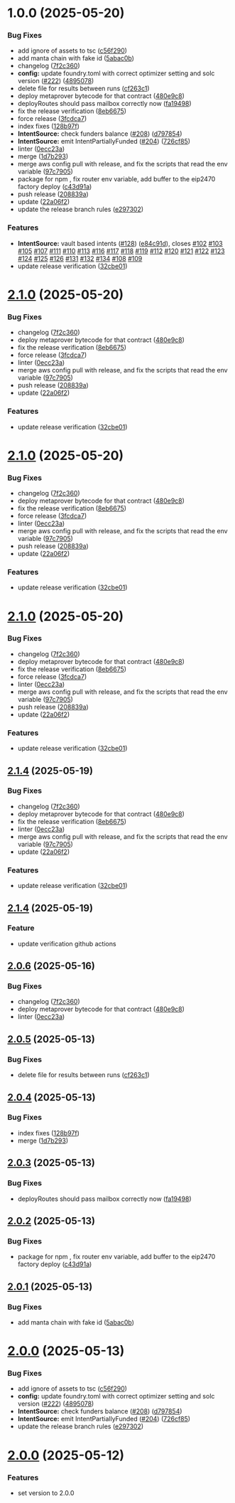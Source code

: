 # 1.0.0 (2025-05-20)


### Bug Fixes

* add ignore of assets to tsc ([c56f290](https://github.com/eco/eco-routes/commit/c56f290d40c982ac73db7e3ab52983acae484d45))
* add manta chain with fake id ([5abac0b](https://github.com/eco/eco-routes/commit/5abac0b6be5303d141e0d9a254fb3c2977774901))
* changelog ([7f2c360](https://github.com/eco/eco-routes/commit/7f2c360a8e945325459d4b981fd8cdb5ba813573))
* **config:** update foundry.toml with correct optimizer setting and solc version ([#222](https://github.com/eco/eco-routes/issues/222)) ([4895078](https://github.com/eco/eco-routes/commit/48950783fe5afa632ab790a0f66ed061e569c416))
* delete file for results between runs ([cf263c1](https://github.com/eco/eco-routes/commit/cf263c155dade5a6017dcde815f6cf0de47d0140))
* deploy metaprover bytecode for that contract ([480e9c8](https://github.com/eco/eco-routes/commit/480e9c8951e3f63bb8fe6d37252c825edf78e625))
* deployRoutes should pass mailbox correctly now ([fa19498](https://github.com/eco/eco-routes/commit/fa19498132c54159237a8a690db43b639eb2f1d7))
* fix the release verification ([8eb6675](https://github.com/eco/eco-routes/commit/8eb6675f1a5c6681ad27d469a4125268c5e75e21))
* force release ([3fcdca7](https://github.com/eco/eco-routes/commit/3fcdca79e54c4efecd0963a9a54fde8cb8a89ccb))
* index fixes ([128b97f](https://github.com/eco/eco-routes/commit/128b97fa2aabbcd0279468f0f13bf1fe401cf519))
* **IntentSource:** check funders balance ([#208](https://github.com/eco/eco-routes/issues/208)) ([d797854](https://github.com/eco/eco-routes/commit/d79785448e6aa905c49d5c75252df3dd51daead4))
* **IntentSource:** emit IntentPartiallyFunded ([#204](https://github.com/eco/eco-routes/issues/204)) ([726cf85](https://github.com/eco/eco-routes/commit/726cf851c66a21770d05441768178f556a818eab))
* linter ([0ecc23a](https://github.com/eco/eco-routes/commit/0ecc23a54c8a490837c2ac69d5ed6dcc6d347097))
* merge ([1d7b293](https://github.com/eco/eco-routes/commit/1d7b293b25c0538500362f4967aae515c282e308))
* merge aws config pull with release, and fix the scripts that read the env variable ([97c7905](https://github.com/eco/eco-routes/commit/97c7905b7bb479a891836615affa59d01a338498))
* package for npm , fix router env variable, add buffer to the eip2470 factory deploy ([c43d91a](https://github.com/eco/eco-routes/commit/c43d91ac6359230c58a11fbcf8561e09eec4838e))
* push release ([208839a](https://github.com/eco/eco-routes/commit/208839adbb3f037bb64b2767ae461a294a380183))
* update ([22a06f2](https://github.com/eco/eco-routes/commit/22a06f213af67470694a8616c5b679305c6fc2fc))
* update the release branch rules ([e297302](https://github.com/eco/eco-routes/commit/e29730265af381425111a9045cf0bc976b997fb7))


### Features

* **IntentSource:** vault based intents ([#128](https://github.com/eco/eco-routes/issues/128)) ([e84c91d](https://github.com/eco/eco-routes/commit/e84c91d0f4f3dec91b088c45bc832968f6fedce0)), closes [#102](https://github.com/eco/eco-routes/issues/102) [#103](https://github.com/eco/eco-routes/issues/103) [#105](https://github.com/eco/eco-routes/issues/105) [#107](https://github.com/eco/eco-routes/issues/107) [#111](https://github.com/eco/eco-routes/issues/111) [#110](https://github.com/eco/eco-routes/issues/110) [#113](https://github.com/eco/eco-routes/issues/113) [#116](https://github.com/eco/eco-routes/issues/116) [#117](https://github.com/eco/eco-routes/issues/117) [#118](https://github.com/eco/eco-routes/issues/118) [#119](https://github.com/eco/eco-routes/issues/119) [#112](https://github.com/eco/eco-routes/issues/112) [#120](https://github.com/eco/eco-routes/issues/120) [#121](https://github.com/eco/eco-routes/issues/121) [#122](https://github.com/eco/eco-routes/issues/122) [#123](https://github.com/eco/eco-routes/issues/123) [#124](https://github.com/eco/eco-routes/issues/124) [#125](https://github.com/eco/eco-routes/issues/125) [#126](https://github.com/eco/eco-routes/issues/126) [#131](https://github.com/eco/eco-routes/issues/131) [#132](https://github.com/eco/eco-routes/issues/132) [#134](https://github.com/eco/eco-routes/issues/134) [#108](https://github.com/eco/eco-routes/issues/108) [#109](https://github.com/eco/eco-routes/issues/109)
* update release verification ([32cbe01](https://github.com/eco/eco-routes/commit/32cbe0186c451747958c016c6919cde92d5a5a89))

# [2.1.0](https://github.com/eco/eco-routes/compare/v2.0.5...v2.1.0) (2025-05-20)


### Bug Fixes

* changelog ([7f2c360](https://github.com/eco/eco-routes/commit/7f2c360a8e945325459d4b981fd8cdb5ba813573))
* deploy metaprover bytecode for that contract ([480e9c8](https://github.com/eco/eco-routes/commit/480e9c8951e3f63bb8fe6d37252c825edf78e625))
* fix the release verification ([8eb6675](https://github.com/eco/eco-routes/commit/8eb6675f1a5c6681ad27d469a4125268c5e75e21))
* force release ([3fcdca7](https://github.com/eco/eco-routes/commit/3fcdca79e54c4efecd0963a9a54fde8cb8a89ccb))
* linter ([0ecc23a](https://github.com/eco/eco-routes/commit/0ecc23a54c8a490837c2ac69d5ed6dcc6d347097))
* merge aws config pull with release, and fix the scripts that read the env variable ([97c7905](https://github.com/eco/eco-routes/commit/97c7905b7bb479a891836615affa59d01a338498))
* push release ([208839a](https://github.com/eco/eco-routes/commit/208839adbb3f037bb64b2767ae461a294a380183))
* update ([22a06f2](https://github.com/eco/eco-routes/commit/22a06f213af67470694a8616c5b679305c6fc2fc))


### Features

* update release verification ([32cbe01](https://github.com/eco/eco-routes/commit/32cbe0186c451747958c016c6919cde92d5a5a89))

# [2.1.0](https://github.com/eco/eco-routes/compare/v2.0.5...v2.1.0) (2025-05-20)


### Bug Fixes

* changelog ([7f2c360](https://github.com/eco/eco-routes/commit/7f2c360a8e945325459d4b981fd8cdb5ba813573))
* deploy metaprover bytecode for that contract ([480e9c8](https://github.com/eco/eco-routes/commit/480e9c8951e3f63bb8fe6d37252c825edf78e625))
* fix the release verification ([8eb6675](https://github.com/eco/eco-routes/commit/8eb6675f1a5c6681ad27d469a4125268c5e75e21))
* force release ([3fcdca7](https://github.com/eco/eco-routes/commit/3fcdca79e54c4efecd0963a9a54fde8cb8a89ccb))
* linter ([0ecc23a](https://github.com/eco/eco-routes/commit/0ecc23a54c8a490837c2ac69d5ed6dcc6d347097))
* merge aws config pull with release, and fix the scripts that read the env variable ([97c7905](https://github.com/eco/eco-routes/commit/97c7905b7bb479a891836615affa59d01a338498))
* push release ([208839a](https://github.com/eco/eco-routes/commit/208839adbb3f037bb64b2767ae461a294a380183))
* update ([22a06f2](https://github.com/eco/eco-routes/commit/22a06f213af67470694a8616c5b679305c6fc2fc))


### Features

* update release verification ([32cbe01](https://github.com/eco/eco-routes/commit/32cbe0186c451747958c016c6919cde92d5a5a89))

# [2.1.0](https://github.com/eco/eco-routes/compare/v2.0.5...v2.1.0) (2025-05-20)


### Bug Fixes

* changelog ([7f2c360](https://github.com/eco/eco-routes/commit/7f2c360a8e945325459d4b981fd8cdb5ba813573))
* deploy metaprover bytecode for that contract ([480e9c8](https://github.com/eco/eco-routes/commit/480e9c8951e3f63bb8fe6d37252c825edf78e625))
* fix the release verification ([8eb6675](https://github.com/eco/eco-routes/commit/8eb6675f1a5c6681ad27d469a4125268c5e75e21))
* force release ([3fcdca7](https://github.com/eco/eco-routes/commit/3fcdca79e54c4efecd0963a9a54fde8cb8a89ccb))
* linter ([0ecc23a](https://github.com/eco/eco-routes/commit/0ecc23a54c8a490837c2ac69d5ed6dcc6d347097))
* merge aws config pull with release, and fix the scripts that read the env variable ([97c7905](https://github.com/eco/eco-routes/commit/97c7905b7bb479a891836615affa59d01a338498))
* push release ([208839a](https://github.com/eco/eco-routes/commit/208839adbb3f037bb64b2767ae461a294a380183))
* update ([22a06f2](https://github.com/eco/eco-routes/commit/22a06f213af67470694a8616c5b679305c6fc2fc))


### Features

* update release verification ([32cbe01](https://github.com/eco/eco-routes/commit/32cbe0186c451747958c016c6919cde92d5a5a89))

## [2.1.4](https://github.com/eco/eco-routes/compare/v2.0.5...v2.1.4) (2025-05-19)


### Bug Fixes

* changelog ([7f2c360](https://github.com/eco/eco-routes/commit/7f2c360a8e945325459d4b981fd8cdb5ba813573))
* deploy metaprover bytecode for that contract ([480e9c8](https://github.com/eco/eco-routes/commit/480e9c8951e3f63bb8fe6d37252c825edf78e625))
* fix the release verification ([8eb6675](https://github.com/eco/eco-routes/commit/8eb6675f1a5c6681ad27d469a4125268c5e75e21))
* linter ([0ecc23a](https://github.com/eco/eco-routes/commit/0ecc23a54c8a490837c2ac69d5ed6dcc6d347097))
* merge aws config pull with release, and fix the scripts that read the env variable ([97c7905](https://github.com/eco/eco-routes/commit/97c7905b7bb479a891836615affa59d01a338498))
* update ([22a06f2](https://github.com/eco/eco-routes/commit/22a06f213af67470694a8616c5b679305c6fc2fc))


### Features

* update release verification ([32cbe01](https://github.com/eco/eco-routes/commit/32cbe0186c451747958c016c6919cde92d5a5a89))

## [2.1.4](https://github.com/eco/eco-routes/compare/v2.0.5...22a9b9cb24527de3b5abb1f8d4779d0a674a776a) (2025-05-19)

### Feature
- update verification github actions

## [2.0.6](https://github.com/eco/eco-routes/compare/v2.0.5...v2.0.6) (2025-05-16)

### Bug Fixes

- changelog ([7f2c360](https://github.com/eco/eco-routes/commit/7f2c360a8e945325459d4b981fd8cdb5ba813573))
- deploy metaprover bytecode for that contract ([480e9c8](https://github.com/eco/eco-routes/commit/480e9c8951e3f63bb8fe6d37252c825edf78e625))
- linter ([0ecc23a](https://github.com/eco/eco-routes/commit/0ecc23a54c8a490837c2ac69d5ed6dcc6d347097))

## [2.0.5](https://github.com/eco/eco-routes/compare/v2.0.4...v2.0.5) (2025-05-13)

### Bug Fixes

- delete file for results between runs ([cf263c1](https://github.com/eco/eco-routes/commit/cf263c155dade5a6017dcde815f6cf0de47d0140))

## [2.0.4](https://github.com/eco/eco-routes/compare/v2.0.3...v2.0.4) (2025-05-13)

### Bug Fixes

- index fixes ([128b97f](https://github.com/eco/eco-routes/commit/128b97fa2aabbcd0279468f0f13bf1fe401cf519))
- merge ([1d7b293](https://github.com/eco/eco-routes/commit/1d7b293b25c0538500362f4967aae515c282e308))

## [2.0.3](https://github.com/eco/eco-routes/compare/v2.0.2...v2.0.3) (2025-05-13)

### Bug Fixes

- deployRoutes should pass mailbox correctly now ([fa19498](https://github.com/eco/eco-routes/commit/fa19498132c54159237a8a690db43b639eb2f1d7))

## [2.0.2](https://github.com/eco/eco-routes/compare/v2.0.1...v2.0.2) (2025-05-13)

### Bug Fixes

- package for npm , fix router env variable, add buffer to the eip2470 factory deploy ([c43d91a](https://github.com/eco/eco-routes/commit/c43d91ac6359230c58a11fbcf8561e09eec4838e))

## [2.0.1](https://github.com/eco/eco-routes/compare/v2.0.0...v2.0.1) (2025-05-13)

### Bug Fixes

- add manta chain with fake id ([5abac0b](https://github.com/eco/eco-routes/commit/5abac0b6be5303d141e0d9a254fb3c2977774901))

# [2.0.0](https://github.com/eco/eco-routes/compare/v1.6.1...v2.0.0) (2025-05-13)

### Bug Fixes

- add ignore of assets to tsc ([c56f290](https://github.com/eco/eco-routes/commit/c56f290d40c982ac73db7e3ab52983acae484d45))
- **config:** update foundry.toml with correct optimizer setting and solc version ([#222](https://github.com/eco/eco-routes/issues/222)) ([4895078](https://github.com/eco/eco-routes/commit/48950783fe5afa632ab790a0f66ed061e569c416))
- **IntentSource:** check funders balance ([#208](https://github.com/eco/eco-routes/issues/208)) ([d797854](https://github.com/eco/eco-routes/commit/d79785448e6aa905c49d5c75252df3dd51daead4))
- **IntentSource:** emit IntentPartiallyFunded ([#204](https://github.com/eco/eco-routes/issues/204)) ([726cf85](https://github.com/eco/eco-routes/commit/726cf851c66a21770d05441768178f556a818eab))
- update the release branch rules ([e297302](https://github.com/eco/eco-routes/commit/e29730265af381425111a9045cf0bc976b997fb7))

# [2.0.0](https://github.com/eco/eco-routes/compare/v1.19.2-beta...77156f0fa0d0a0f9932d74270f2acebffc61fc97) (2025-05-12)

### Features

- set version to 2.0.0
